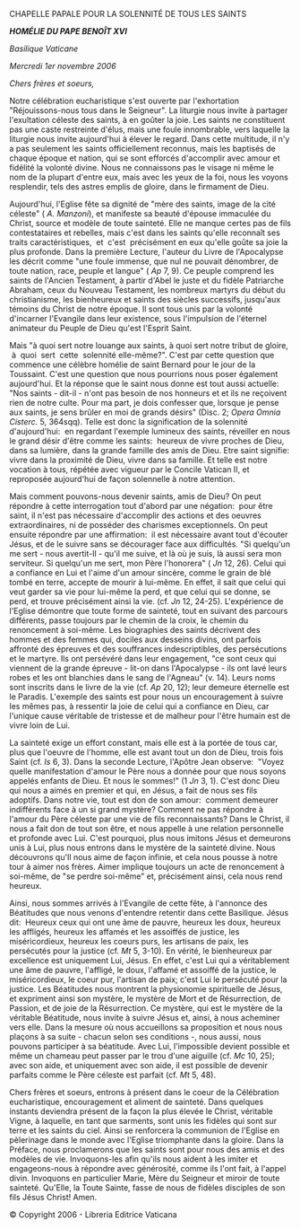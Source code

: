 CHAPELLE PAPALE POUR LA SOLENNITÉ DE TOUS LES SAINTS

***HOMÉLIE DU PAPE BENOÎT XVI***

*Basilique Vaticane*

*Mercredi 1er novembre 2006*

*Chers frères et soeurs,*

Notre célébration eucharistique s'est ouverte par l'exhortation "Réjouissons-nous tous dans le Seigneur". La liturgie nous invite à partager l'exultation céleste des saints, à en goûter la joie. Les saints ne constituent pas une caste restreinte d'élus, mais une foule innombrable, vers laquelle la liturgie nous invite aujourd'hui à élever le regard. Dans cette multitude, il n'y a pas seulement les saints officiellement reconnus, mais les baptisés de chaque époque et nation, qui se sont efforcés d'accomplir avec amour et fidélité la volonté divine. Nous ne connaissons pas le visage ni même le nom de la plupart d'entre eux, mais avec les yeux de la foi, nous les voyons resplendir, tels des astres emplis de gloire, dans le firmament de Dieu.

Aujourd'hui, l'Eglise fête sa dignité de "mère des saints, image de la cité céleste" ( *A. Manzoni*), et manifeste sa beauté d'épouse immaculée du Christ, source et modèle de toute sainteté. Elle ne manque certes pas de fils contestataires et rebelles, mais c'est dans les saints qu'elle reconnaît ses traits caractéristiques,  et  c'est  précisément en eux qu'elle goûte sa joie la plus profonde. Dans la première Lecture, l'auteur du Livre de l'Apocalypse les décrit comme "une foule immense, que nul ne pouvait dénombrer, de toute nation, race, peuple et langue" ( *Ap* 7, 9). Ce peuple comprend les saints de l'Ancien Testament, à partir d'Abel le juste et du fidèle Patriarche Abraham, ceux du Nouveau Testament, les nombreux martyrs du début du christianisme, les bienheureux et saints des siècles successifs, jusqu'aux témoins du Christ de notre époque. Il sont tous unis par la volonté d'incarner l'Evangile dans leur existence, sous l'impulsion de l'éternel animateur du Peuple de Dieu qu'est l'Esprit Saint.

Mais "à quoi sert notre louange aux saints, à quoi sert notre tribut de gloire,  à  quoi  sert  cette  solennité elle-même?". C'est par cette question que commence une célèbre homélie de saint Bernard pour le jour de la Toussaint. C'est une question que nous pourrions nous poser également aujourd'hui. Et la réponse que le saint nous donne est tout aussi actuelle:  "Nos saints - dit-il - n'ont pas besoin de nos honneurs et et ils ne reçoivent rien de notre culte. Pour ma part, je dois confesser que, lorsque je pense aux saints, je sens brûler en moi de grands désirs" (Disc. 2; *Opera Omnia Cisterc.* 5, 364sqq). Telle est donc la signification de la solennité d'aujourd'hui:  en regardant l'exemple lumineux des saints, réveiller en nous le grand désir d'être comme les saints:  heureux de vivre proches de Dieu, dans sa lumière, dans la grande famille des amis de Dieu. Etre saint signifie:  vivre dans la proximité de Dieu, vivre dans sa famille. Et telle est notre vocation à tous, répétée avec vigueur par le Concile Vatican II, et reproposée aujourd'hui de façon solennelle à notre attention.

Mais comment pouvons-nous devenir saints, amis de Dieu? On peut répondre à cette interrogation tout d'abord par une négation:  pour être saint, il n'est pas nécessaire d'accomplir des actions et des oeuvres extraordinaires, ni de posséder des charismes exceptionnels. On peut ensuite répondre par une affirmation:  il est nécessaire avant tout d'écouter Jésus, et de le suivre sans se décourager face aux difficultés. "Si quelqu'un me sert - nous avertit-Il - qu'il me suive, et là où je suis, là aussi sera mon serviteur. Si quelqu'un me sert, mon Père l'honorera" ( *Jn* 12, 26). Celui qui a confiance en Lui et l'aime d'un amour sincère, comme le grain de blé tombé en terre, accepte de mourir à lui-même. En effet, il sait que celui qui veut garder sa vie pour lui-même la perd, et que celui qui se donne, se perd, et trouve précisément ainsi la vie. (cf. *Jn* 12, 24-25). L'expérience de l'Eglise démontre que toute forme de sainteté, tout en suivant des parcours différents, passe toujours par le chemin de la croix, le chemin du renoncement à soi-même. Les biographies des saints décrivent des hommes et des femmes qui, dociles aux desseins divins, ont parfois affronté des épreuves et des souffrances indescriptibles, des persécutions et le martyre. Ils ont persévéré dans leur engagement, "ce sont ceux qui viennent de la grande épreuve - lit-on dans l'Apocalypse - ils ont lavé leurs robes et les ont blanchies dans le sang de l'Agneau" (v. 14). Leurs noms sont inscrits dans le livre de la vie (cf. *Ap* 20, 12); leur demeure éternelle est le Paradis. L'exemple des saints est pour nous un encouragement à suivre les mêmes pas, à ressentir la joie de celui qui a confiance en Dieu, car l'unique cause véritable de tristesse et de malheur pour l'être humain est de vivre loin de Lui.

La sainteté exige un effort constant, mais elle est à la portée de tous car, plus que l'oeuvre de l'homme, elle est avant tout un don de Dieu, trois fois Saint (cf. *Is* 6, 3). Dans la seconde Lecture, l'Apôtre Jean observe:  "Voyez quelle manifestation d'amour le Père nous a donnée pour que nous soyons appelés enfants de Dieu. Et nous le sommes!" (1 *Jn* 3, 1). C'est donc Dieu qui nous a aimés en premier et qui, en Jésus, a fait de nous ses fils adoptifs. Dans notre vie, tout est don de son amour:  comment demeurer indifférents face à un si grand mystère? Comment ne pas répondre à l'amour du Père céleste par une vie de fils reconnaissants? Dans le Christ, il nous a fait don de tout son être, et nous appelle à une relation personnelle et profonde avec Lui. C'est pourquoi, plus nous imitons Jésus et demeurons unis à Lui, plus nous entrons dans le mystère de la sainteté divine. Nous découvrons qu'Il nous aime de façon infinie, et cela nous pousse à notre tour à aimer nos frères. Aimer implique toujours un acte de renoncement à soi-même, de "se perdre soi-même" et, précisément ainsi, cela nous rend heureux.

Ainsi, nous sommes arrivés à l'Evangile de cette fête, à l'annonce des Béatitudes que nous venons d'entendre retentir dans cette Basilique. Jésus dit:  Heureux ceux qui ont une âme de pauvre, heureux les doux, heureux les affligés, heureux les affamés et les assoiffés de justice, les miséricordieux, heureux les coeurs purs, les artisans de paix, les persécutés pour la justice (cf. *Mt* 5, 3-10). En vérité, le bienheureux par excellence est uniquement Lui, Jésus. En effet, c'est Lui qui a véritablement une âme de pauvre, l'affligé, le doux, l'affamé et assoiffé de la justice, le miséricordieux, le coeur pur, l'artisan de paix; c'est Lui le persécuté pour la justice. Les Béatitudes nous montrent la physionomie spirituelle de Jésus, et expriment ainsi son mystère, le mystère de Mort et de Résurrection, de Passion, et de joie de la Résurrection. Ce mystère, qui est le mystère de la véritable Béatitude, nous invite à suivre Jésus et, ainsi, à nous acheminer vers elle. Dans la mesure où nous accueillons sa proposition et nous nous plaçons à sa suite - chacun selon ses conditions -, nous aussi, nous pouvons participer à sa béatitude. Avec Lui, l'impossible devient possible et même un chameau peut passer par le trou d'une aiguille (cf. *Mc* 10, 25); avec son aide, et uniquement avec son aide, il est possible de devenir parfaits comme le Père céleste est parfait (cf. *Mt* 5, 48).

Chers frères et soeurs, entrons à présent dans le coeur de la Célébration eucharistique, encouragement et aliment de sainteté. Dans quelques instants deviendra présent de la façon la plus élevée le Christ, véritable Vigne, à laquelle, en tant que sarments, sont unis les fidèles qui sont sur terre et les saints du ciel. Ainsi se renforcera la communion de l'Eglise en pèlerinage dans le monde avec l'Eglise triomphante dans la gloire. Dans la Préface, nous proclamerons que les saints sont pour nous des amis et des modèles de vie. Invoquons-les afin qu'ils nous aident à les imiter et engageons-nous à répondre avec générosité, comme ils l'ont fait, à l'appel divin. Invoquons en particulier Marie, Mère du Seigneur et miroir de toute sainteté. Qu'Elle, la Toute Sainte, fasse de nous de fidèles disciples de son fils Jésus Christ! Amen.

© Copyright 2006 - Libreria Editrice Vaticana
